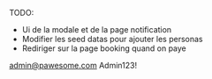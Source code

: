 TODO: 
- Ui de la modale et de la page notification
- Modifier les seed datas pour ajouter les personas
- Rediriger sur la page booking quand on paye


admin@pawesome.com
Admin123!